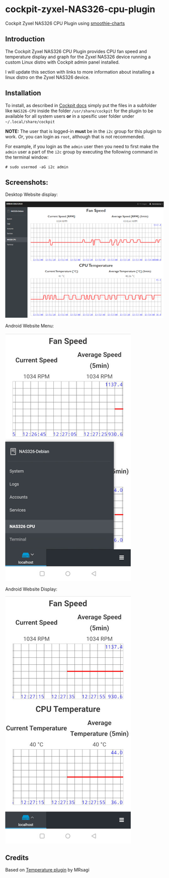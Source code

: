 # cockpit-zyxel-NAS326-cpu-plugin

Cockpit Zyxel NAS326 CPU Plugin using [smoothie-charts](http://smoothiecharts.org)

## Introduction

The Cockpit Zyxel NAS326 CPU Plugin provides CPU fan speed and temperature
display and graph for the Zyxel NAS326 device running a custom Linux distro
with Cockpit admin panel installed.

I will update this section with links to more information about installing
a linux distro on the Zyxel NAS326 device.

## Installation

To install, as described in [Cockpit docs](https://cockpit-project.org/blog/creating-plugins-for-the-cockpit-user-interface.html) 
simply put the files in a subfolder like `NAS326-CPU` inside the folder `/usr/share/cockpit` for 
the plugin to be available for all system users **or** in a spesific user folder 
under `~/.local/share/cockpit`

**NOTE:** The user that is logged-in **must** be in the `i2c` group for this plugin to work.
*Or*, you can login as `root`, although that is not recommended.

For example, if you login as the `admin` user then you need to first make the 
`admin` user a part of the `i2c` group by executing the following command in
the terminal window:

```
# sudo usermod -aG i2c admin
```

## Screenshots:

Desktop Website display:

![PC_web_display](./screenshots/PC_web_display.png?raw=true)


Android Website Menu:

![Android_web_menu](./screenshots/Android_web_menu.jpg?raw=true)


Android Website Display:

![Android_web_display](./screenshots/Android_web_display.jpg?raw=true)


## Credits

Based on [Temperature plugin](https://github.com/MRsagi/cockpit-temperature-plugin) by MRsagi